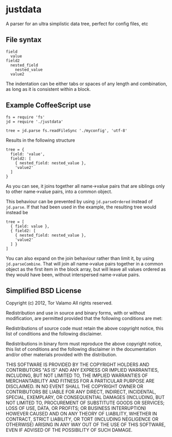justdata
========

A parser for an ultra simplistic data tree, perfect for config files, etc

File syntax
-----------

    field
      value
    field2 
      nested_field
        nested_value
      value2

The indentation can be either tabs or spaces of any length and combination, 
as long as it is consistent within a block.

Example CoffeeScript use
------------------------

    fs = require 'fs'
    jd = require './justdata'
    
    tree = jd.parse fs.readFileSync './myconfig', 'utf-8'

Results in the following structure

    tree = {
      field: 'value',
      field2: [
        { nested_field: nested_value },
        'value2'
      ]
    }

As you can see, it joins together all name->value pairs that are siblings 
only to other name->value pairs, into a common object.

This behaviour can be prevented by using `jd.parseOrdered` instead of 
`jd.parse`. If that had been used in the example, the resulting tree would 
instead be

    tree = [
      { field: value },
      { field2: [
        { nested_field: nested_value },
        'value2'
      ] }
    ]


You can also expand on the join behaviour rather than limit it, by using 
`jd.parseCombine`. That will join all name->value pairs together in a 
common object as the first item in the block array, but will leave all 
values ordered as they would have been, without interspersed name->value 
pairs.

Simplified BSD License
----------------------

Copyright (c) 2012, Tor Valamo All rights reserved.

Redistribution and use in source and binary forms, with or without modification, 
are permitted provided that the following conditions are met:

Redistributions of source code must retain the above copyright notice, this 
list of conditions and the following disclaimer.

Redistributions in binary form must reproduce the above copyright notice, 
this list of conditions and the following disclaimer in the documentation and/or 
other materials provided with the distribution.

THIS SOFTWARE IS PROVIDED BY THE COPYRIGHT HOLDERS AND CONTRIBUTORS "AS IS" AND 
ANY EXPRESS OR IMPLIED WARRANTIES, INCLUDING, BUT NOT LIMITED TO, THE IMPLIED 
WARRANTIES OF MERCHANTABILITY AND FITNESS FOR A PARTICULAR PURPOSE ARE DISCLAIMED. 
IN NO EVENT SHALL THE COPYRIGHT OWNER OR CONTRIBUTORS BE LIABLE FOR ANY DIRECT, 
INDIRECT, INCIDENTAL, SPECIAL, EXEMPLARY, OR CONSEQUENTIAL DAMAGES (INCLUDING, 
BUT NOT LIMITED TO, PROCUREMENT OF SUBSTITUTE GOODS OR SERVICES; LOSS OF USE, DATA, 
OR PROFITS; OR BUSINESS INTERRUPTION) HOWEVER CAUSED AND ON ANY THEORY OF LIABILITY, 
WHETHER IN CONTRACT, STRICT LIABILITY, OR TORT (INCLUDING NEGLIGENCE OR OTHERWISE) 
ARISING IN ANY WAY OUT OF THE USE OF THIS SOFTWARE, EVEN IF ADVISED OF THE 
POSSIBILITY OF SUCH DAMAGE.
